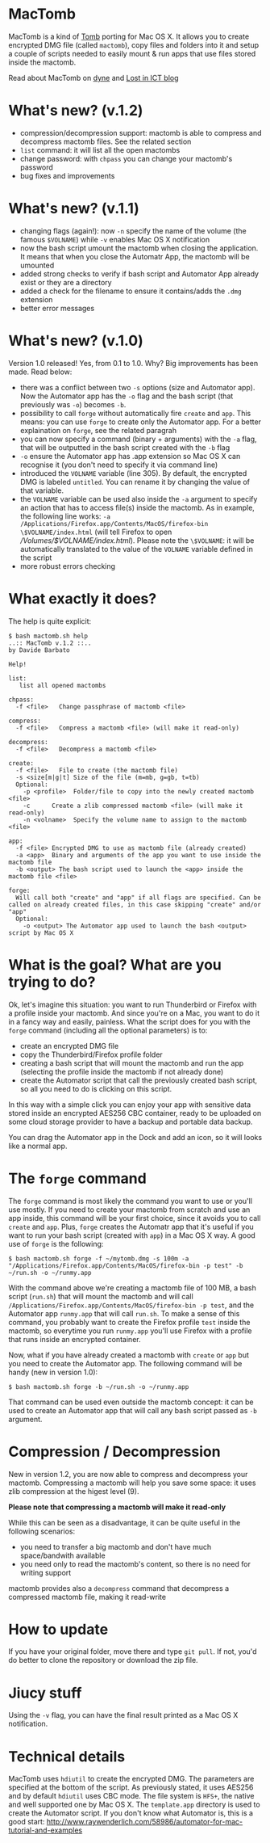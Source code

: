 # MacTomb
MacTomb is a kind of [Tomb](https://github.com/dyne/Tomb) porting for Mac OS X. It allows you to create encrypted DMG file (called `mactomb`), copy files and folders into it and setup a couple of scripts needed to easily mount & run apps that use files stored inside the mactomb.

Read about MacTomb on [dyne](https://www.dyne.org/software/mactomb/) and [Lost in ICT blog](https://lostinict.wordpress.com/2015/09/27/mactomb-enhance-your-privacy-on-mac-os-x/)

# What's new? (v.1.2)
- compression/decompression support: mactomb is able to compress and decompress mactomb files. See the related section
- `list` command: it will list all the open mactombs
- change password: with `chpass` you can change your mactomb's password
- bug fixes and improvements

# What's new? (v.1.1)
- changing flags (again!): now `-n` specify the name of the volume (the famous `$VOLNAME`) while `-v` enables Mac OS X notification
- now the bash script umount the mactomb when closing the application. It means that when you close the Automatr App, the mactomb will be umounted
- added strong checks to verify if bash script and Automator App already exist or they are a directory
- added a check for the filename to ensure it contains/adds the `.dmg` extension
- better error messages

# What's new? (v.1.0)
Version 1.0 released! Yes, from 0.1 to 1.0. Why? Big improvements has been made. Read below:
- there was a conflict between two `-s` options (size and Automator app). Now the Automator app has the `-o` flag and the bash script (that previously was `-o`) becomes `-b`.
- possibility to call `forge` without automatically fire `create` and `app`. This means: you can use `forge` to create only the Automator app. For a better explaination on `forge`, see the related paragrah
- you can now specify a command (binary + arguments) with the `-a` flag, that will be outputted in the bash script created with the `-b` flag
- `-o` ensure the Automator app has .app extension so Mac OS X can recognise it (you don't need to specify it via command line)
- introduced the `VOLNAME` variable (line 305). By default, the encrypted DMG is labeled `untitled`. You can rename it by changing the value of that variable.
- the `VOLNAME` variable can be used also inside the `-a` argument to specify an action that has to access file(s) inside the mactomb. As in example, the following line works: `-a /Applications/Firefox.app/Contents/MacOS/firefox-bin \$VOLNAME/index.html` (will tell Firefox to open _/Volumes/$VOLNAME/index.html_). Please note the `\$VOLNAME`: it will be automatically translated to the value of the `VOLNAME` variable defined in the script
- more robust errors checking

# What exactly it does?
The help is quite explicit:
```
$ bash mactomb.sh help
..:: MacTomb v.1.2 ::..
by Davide Barbato

Help!

list:
   list all opened mactombs

chpass:
  -f <file>   Change passphrase of mactomb <file>

compress:
  -f <file>   Compress a mactomb <file> (will make it read-only)

decompress:
  -f <file>   Decompress a mactomb <file>

create:
  -f <file>   File to create (the mactomb file)
  -s <size[m|g|t] Size of the file (m=mb, g=gb, t=tb)
  Optional:
    -p <profile>  Folder/file to copy into the newly created mactomb <file>
    -c      Create a zlib compressed mactomb <file> (will make it read-only)
    -n <volname>  Specify the volume name to assign to the mactomb <file>

app:
  -f <file> Encrypted DMG to use as mactomb file (already created)
  -a <app>  Binary and arguments of the app you want to use inside the mactomb file
  -b <output> The bash script used to launch the <app> inside the mactomb file <file>

forge:
  Will call both "create" and "app" if all flags are specified. Can be called on already created files, in this case skipping "create" and/or "app"
  Optional:
    -o <output> The Automator app used to launch the bash <output> script by Mac OS X
```

# What is the goal? What are you trying to do?
Ok, let's imagine this situation: you want to run Thunderbird or Firefox with a profile inside your mactomb. And since you're on a Mac, you want to do it in a fancy way and easily, painless.
What the script does for you with the `forge` command (including all the optional parameters) is to:
- create an encrypted DMG file
- copy the Thunderbird/Firefox profile folder
- creating a bash script that will mount the mactomb and run the app (selecting the profile inside the mactomb if not already done)
- create the Automator script that call the previously created bash script, so all you need to do is clicking on this script.

In this way with a simple click you can enjoy your app with sensitive data stored inside an encrypted AES256 CBC container, ready to be uploaded on some cloud storage provider to have a backup and portable data backup.

You can drag the Automator app in the Dock and add an icon, so it will looks like a normal app.

# The `forge` command
The `forge` command is most likely the command you want to use or you'll use mostly.
If you need to create your mactomb from scratch and use an app inside, this command will be your first choice, since it avoids you to call `create` and `app`. Plus, `forge` creates the Automatr app that it's useful if you want to run your bash script (created with `app`) in a Mac OS X way.
A good use of `forge` is the following:
```
$ bash mactomb.sh forge -f ~/mytomb.dmg -s 100m -a "/Applications/Firefox.app/Contents/MacOS/firefox-bin -p test" -b ~/run.sh -o ~/runmy.app
```
With the command above we're creating a mactomb file of 100 MB, a bash script (`run.sh`) that will mount the mactomb and will call `/Applications/Firefox.app/Contents/MacOS/firefox-bin -p test`, and the Automator app `runmy.app` that will call `run.sh`. To make a sense of this command, you probably want to create the Firefox profile `test` inside the mactomb, so everytime you run `runmy.app` you'll use Firefox with a profile that runs inside an encrypted container.

Now, what if you have already created a mactomb with `create` or `app` but you need to create the Automator app. The following command will be handy (new in version 1.0):
```
$ bash mactomb.sh forge -b ~/run.sh -o ~/runmy.app
```
That command can be used even outside the mactomb concept: it can be used to create an Automator app that will call any bash script passed as `-b` argument.

# Compression / Decompression
New in version 1.2, you are now able to compress and decompress your mactomb.
Compressing a mactomb will help you save some space: it uses zlib compression at the higest level (9). 

**Please note that compressing a mactomb will make it read-only**

While this can be seen as a disadvantage, it can be quite useful in the following scenarios:
- you need to transfer a big mactomb and don't have much space/bandwith available
- you need only to read the mactomb's content, so there is no need for writing support

mactomb provides also a `decompress` command that decompress a compressed mactomb file, making it read-write

# How to update
If you have your original folder, move there and type `git pull`. If not, you'd do better to clone the repository or download the zip file.

# Jiucy stuff
Using the `-v` flag, you can have the final result printed as a Mac OS X notification.

# Technical details
MacTomb uses `hdiutil` to create the encrypted DMG. The parameters are specified at the bottom of the script. As previously stated, it uses AES256 and by default `hdiutil` uses CBC mode. The file system is `HFS+`, the native and well supported one by Mac OS X.
The `template.app` directory is used to create the Automator script. If you don't know what Automator is, this is a good start: http://www.raywenderlich.com/58986/automator-for-mac-tutorial-and-examples
